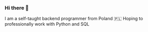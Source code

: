 ### Hi there 👋

I am a self-taught backend programmer from Poland 🇵🇱  Hoping to professionally work with Python and SQL

